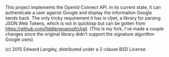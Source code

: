 This project implements the OpenId Connect API. In its current state, it can
authenticate a user against Google and display the informaiton Google sends
back. The only tricky requirement it has is cljwt, a library for parsing JSON
Web Tokens, which is not in quicklisp but can be gotten from
<https://github.com/fiddlerwoaroof/cljwt>. (This is my fork, I've made a couple
changes since the original library didn't support the signature algorithm Google
uses).

(c) 2015 Edward Langley, distributed under a 2-clause BSD License
